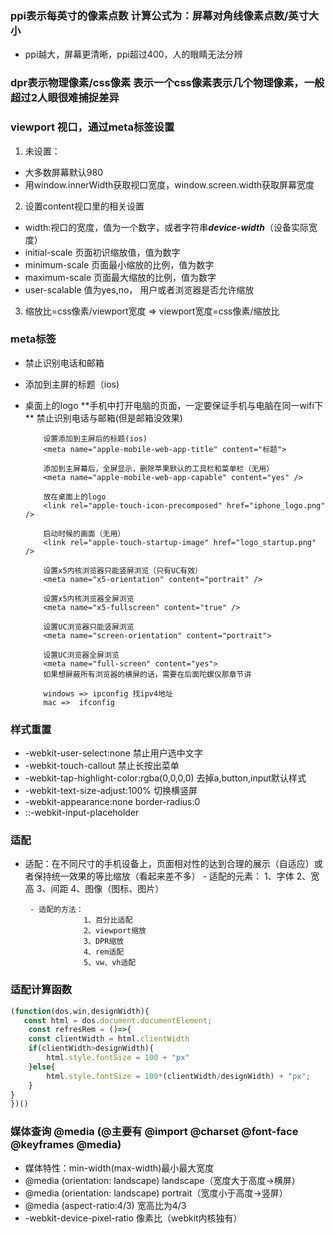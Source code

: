 ### ppi表示每英寸的像素点数 计算公式为：屏幕对角线像素点数/英寸大小
 - ppi越大，屏幕更清晰，ppi超过400，人的眼睛无法分辨
### dpr表示物理像素/css像素 表示一个css像素表示几个物理像素，一般超过2人眼很难捕捉差异
### viewport 视口，通过meta标签设置
 1. 未设置：
  - 大多数屏幕默认980
  - 用window.innerWidth获取视口宽度，window.screen.width获取屏幕宽度
 2. 设置content视口里的相关设置
  - width:视口的宽度，值为一个数字，或者字符串***device-width***（设备实际宽度）
  - initial-scale 页面初识缩放值，值为数字
  - minimum-scale 页面最小缩放的比例，值为数字
  - maximum-scale 页面最大缩放的比例，值为数字
  - user-scalable 值为yes,no， 用户或者浏览器是否允许缩放
3. 缩放比=css像素/viewport宽度 => viewport宽度=css像素/缩放比
### meta标签
  - <meta name="format-detection" content="telephone=no,email=no">禁止识别电话和邮箱
  - <meta name="app-mobile-web-app-title" content="标题">添加到主屏的标题（ios)
  - <link rel="apple-touch-icon-precomposed" href="图片路径">桌面上的logo
   		**手机中打开电脑的页面，一定要保证手机与电脑在同一wifi下**
			禁止识别电话与邮箱(但是邮箱没效果)
			<meta name="format-detection" content="telephone=no,email=no" />

			设置添加到主屏后的标题(ios)
			<meta name="apple-mobile-web-app-title" content="标题">

			添加到主屏幕后，全屏显示，删除苹果默认的工具栏和菜单栏（无用）
			<meta name="apple-mobile-web-app-capable" content="yes" />

			放在桌面上的logo
			<link rel="apple-touch-icon-precomposed" href="iphone_logo.png" />

			启动时候的画面（无用）
			<link rel="apple-touch-startup-image" href="logo_startup.png" />
			
			设置x5内核浏览器只能竖屏浏览（只有UC有效）
			<meta name="x5-orientation" content="portrait" />
			
			设置x5内核浏览器全屏浏览
			<meta name="x5-fullscreen" content="true" />
			
			设置UC浏览器只能竖屏浏览
			<meta name="screen-orientation" content="portrait">
			
			设置UC浏览器全屏浏览
			<meta name="full-screen" content="yes">
			如果想屏蔽所有浏览器的横屏的话，需要在后面陀螺仪那章节讲

			windows => ipconfig 找ipv4地址
			mac	=>  ifconfig 
### 样式重置
 - -webkit-user-select:none 禁止用户选中文字
 - -webkit-touch-callout 禁止长按出菜单
 - -webkit-tap-highlight-color:rgba(0,0,0,0) 去掉a,button,input默认样式
 - -webkit-text-size-adjust:100% 切换横竖屏
 - -webkit-appearance:none border-radius:0
 - ::-webkit-input-placeholder
### 适配
 - 适配：在不同尺寸的手机设备上，页面相对性的达到合理的展示（自适应）或者保持统一效果的等比缩放（看起来差不多）
        - 适配的元素：
					1、字体
					2、宽高
					3、间距
					4、图像（图标、图片）	
				
		- 适配的方法：
					1、百分比适配
					2、viewport缩放
					3、DPR缩放
					4、rem适配
					5、vw、vh适配
 ### 适配计算函数
 ```js
(function(dos,win,designWidth){
    const html = dos.document.documentElement;
     const refresRem = ()=>{
     const clientWidth = html.clientWidth
     if(clientWidth>designWidth){
         html.style.fontSize = 100 + "px"
     }else{
         html.style.fontSize = 100*(clientWidth/designWidth) + "px";
     }
 }
})()
 ```                   
 ### 媒体查询 @media (@主要有 @import @charset @font-face @keyframes @media)
  - 媒体特性：min-width(max-width)最小最大宽度
  - @media  (orientation: landscape) landscape（宽度大于高度->横屏）
  - @media  (orientation: landscape) portrait（宽度小于高度->竖屏）
  - @media (aspect-ratio:4/3) 宽高比为4/3
  - -webkit-device-pixel-ratio 像素比（webkit内核独有）
 